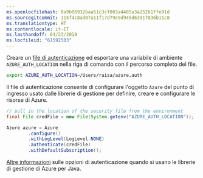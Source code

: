 ```yaml
---
ms.openlocfilehash: 0a9b06932baa51c3cf003a4485a3a25261ffe91d
ms.sourcegitcommit: 115f4c8ad07a11f17d79e9d945d63917836b11c8
ms.translationtype: HT
ms.contentlocale: it-IT
ms.lasthandoff: 04/23/2019
ms.locfileid: "61592503"
---
```

Creare un [file di autenticazione](../java-sdk-azure-authenticate.md#mgmt-file) ed esportare una variabile di ambiente `AZURE_AUTH_LOCATION` nella riga di comando con il percorso completo del file.

```bash
export AZURE_AUTH_LOCATION=/Users/raisa/azure.auth
```

Il file di autenticazione consente di configurare l'oggetto `Azure` del punto di ingresso usato dalle librerie di gestione per definire, creare e configurare le risorse di Azure.

```java
// pull in the location of the security file from the environment 
final File credFile = new File(System.getenv("AZURE_AUTH_LOCATION"));

Azure azure = Azure
        .configure()
        .withLogLevel(LogLevel.NONE)
        .authenticate(credFile)
        .withDefaultSubscription();
```

[Altre informazioni](../java-sdk-azure-authenticate.md#mgmt-auth) sulle opzioni di autenticazione quando si usano le librerie di gestione di Azure per Java.